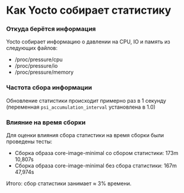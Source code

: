 # Как Yocto собирает статистику
### Откуда берётся информация
Yocto собирает информацию о давлении на CPU, IO и память из следующих файлов:
- /proc/pressure/cpu
- /proc/pressure/io
- /proc/pressure/memory
### Частота сбора информации
Обновление статистики происходит примерно раз в 1 секунду (переменная `psi_accumulation_interval` установлена в 1.0)
### Влияние на время сборки
Для оценки влияния сбора статистики на время сборки были проведены тесты:
- Сборка образа core-image-minimal со сбором статистики: 173m 10,807s
- Сборка образа core-image-minimal без сбора статистики: 167m 47,974s

Итого: сбор статистики занимает ≈ 3% времени.